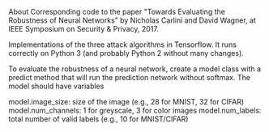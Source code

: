 About
Corresponding code to the paper "Towards Evaluating the Robustness of Neural Networks" by Nicholas Carlini and David Wagner, at IEEE Symposium on Security & Privacy, 2017.

Implementations of the three attack algorithms in Tensorflow. It runs correctly on Python 3 (and probably Python 2 without many changes).

To evaluate the robustness of a neural network, create a model class with a predict method that will run the prediction network without softmax. The model should have variables

model.image_size: size of the image (e.g., 28 for MNIST, 32 for CIFAR)
model.num_channels: 1 for greyscale, 3 for color images
model.num_labels: total number of valid labels (e.g., 10 for MNIST/CIFAR)

